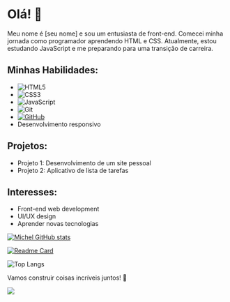 # Olá! 👋

Meu nome é [seu nome] e sou um entusiasta de front-end.
Comecei minha jornada como programador aprendendo HTML e CSS.
Atualmente, estou estudando JavaScript e me preparando para 
uma transição de carreira.

## Minhas Habilidades:
- ![HTML5](https://img.shields.io/badge/html5-%23E34F26.svg?style=for-the-badge&logo=html5&logoColor=white)
- ![CSS3](https://img.shields.io/badge/css3-%231572B6.svg?style=for-the-badge&logo=css3&logoColor=white)
- ![JavaScript](https://img.shields.io/badge/javascript-%23323330.svg?style=for-the-badge&logo=javascript&logoColor=%23F7DF1E)
- ![Git](https://img.shields.io/badge/GIT-E44C30?style=for-the-badge&logo=git&logoColor=white)
- [![GitHub](https://img.shields.io/badge/GitHub-100000?style=for-the-badge&logo=github&logoColor=white)](https://github.com/SEUUSERNAME)
- Desenvolvimento responsivo

## Projetos:
- Projeto 1: Desenvolvimento de um site pessoal
- Projeto 2: Aplicativo de lista de tarefas

## Interesses:
- Front-end web development
- UI/UX design
- Aprender novas tecnologias


[![Michel GitHub stats](https://github-readme-stats.vercel.app/api?username=Michelwgp&show_icons=true&theme=tokyonight)](https://github.com/anuraghazra/github-readme-stats)

[![Readme Card](https://github-readme-stats.vercel.app/api/pin/?username=Michelwgp&repo=github-readme-stats&show_icons=true&theme=tokyonight)](https://github.com/anuraghazra/github-readme-stats)

![Top Langs](https://github-readme-stats.vercel.app/api/top-langs/?username=Michelwgp&hide_progress=true&show_icons=true&theme=tokyonight)
                                                                                                                      

Vamos construir coisas incríveis juntos! 🚀  


![](https://komarev.com/ghpvc/?username=your-github-Michelwgp&label=Michelwgp&color=green)




                                                                                                                                                                                
